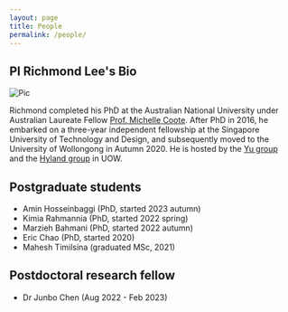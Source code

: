 ```yaml
---
layout: page
title: People
permalink: /people/
---
```


PI Richmond Lee's Bio
---
![Pic](https://scholars.uow.edu.au/richmond-lee/photo)

Richmond completed his PhD at the Australian National University under Australian Laureate Fellow [Prof. Michelle Coote](https://rsc.anu.edu.au/~mcoote/). After PhD in 2016, he embarked on a three-year independent fellowship at the Singapore University of Technology and Design, and subsequently moved to the University of Wollongong in Autumn 2020. He is hosted by the [Yu group](https://haiboyugroup.github.io/) and the [Hyland group](https://scholars.uow.edu.au/display/chris_hyland) in UOW.

Postgraduate students
---
* Amin Hosseinbaggi (PhD, started 2023 autumn)
* Kimia Rahmannia (PhD, started 2022 spring)
* Marzieh Bahmani (PhD, started 2022 autumn)
* Eric Chao (PhD, started 2020)
* Mahesh Timilsina (graduated MSc, 2021)

Postdoctoral research fellow
---
* Dr Junbo Chen (Aug 2022 - Feb 2023) 
